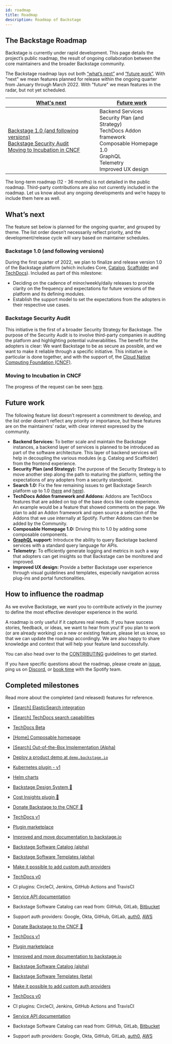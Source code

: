 ```yaml
---
id: roadmap
title: Roadmap
description: Roadmap of Backstage
---
```


## The Backstage Roadmap

Backstage is currently under rapid development. This page details the project’s
public roadmap, the result of ongoing collaboration between the core maintainers
and the broader Backstage community.

The Backstage roadmap lays out both [“what’s next”](#whats-next) and
[“future work”](#future-work). With "next" we mean features planned for release
within the ongoing quarter from January through March 2022. With "future" we
mean features in the radar, but not yet scheduled.

| [What's next](#whats-next)                                                                                                                                                                                     | [Future work](#future-work)                                                                                                                                             |
| -------------------------------------------------------------------------------------------------------------------------------------------------------------------------------------------------------------- | ----------------------------------------------------------------------------------------------------------------------------------------------------------------------- |
| [Backstage 1.0 (and following versions)](#backstage-10-and-following-versions) <br/> [Backstage Security Audit](#backstage-security-audit) <br/> [Moving to Incubation in CNCF](#moving-to-incubation-in-cncf) | Backend Services <br/> Security Plan (and Strategy) <br/> TechDocs Addon framework <br/> Composable Homepage 1.0 <br/> GraphQL <br/> Telemetry <br/> Improved UX design |

The long-term roadmap (12 - 36 months) is not detailed in the public roadmap.
Third-party contributions are also not currently included in the roadmap. Let us
know about any ongoing developments and we’re happy to include them here as well.

## What’s next

The feature set below is planned for the ongoing quarter, and grouped by theme.
The list order doesn’t necessarily reflect priority, and the development/release
cycle will vary based on maintainer schedules.

### Backstage 1.0 (and following versions)

During the first quarter of 2022, we plan to finalize and release version 1.0 of
the Backstage platform (which includes Core,
[Catalog](https://backstage.io/docs/features/software-catalog/software-catalog-overview),
[Scaffolder](https://backstage.io/docs/features/software-templates/software-templates-index)
and [TechDocs](https://backstage.io/docs/features/techdocs/techdocs-overview)).
Included as part of this milestone:

- Deciding on the cadence of minor/weekly/daily releases to provide clarity on
  the frequency and expectations for future versions of the platform and its
  defining modules.
- Establish the support model to set the expectations from the adopters in their
  respective use cases.

### Backstage Security Audit

This initiative is the first of a broader Security Strategy for Backstage. The
purpose of the Security Audit is to involve third-party companies in auditing
the platform and highlighting potential vulnerabilities. The benefit for the
adopters is clear: We want Backstage to be as secure as possible, and we want to
make it reliable through a specific initiative. This initiative in particular is
done together, and with the support of, the
[Cloud Native Computing Foundation (CNCF)](https://www.cncf.io/).

### Moving to Incubation in CNCF

The progress of the request can be seen
[here](https://github.com/cncf/toc/pull/717).

## Future work

The following feature list doesn’t represent a commitment to develop, and the
list order doesn’t reflect any priority or importance, but these features are on
the maintainers’ radar, with clear interest expressed by the community.

- **Backend Services:** To better scale and maintain the Backstage instances, a
  backend layer of services is planned to be introduced as part of the software
  architecture. This layer of backend services will help in decoupling the
  various modules (e.g. Catalog and Scaffolder) from the frontend experience.
- **Security Plan (and Strategy):** The purpose of the Security Strategy is to
  move another step along the path to maturing the platform, setting the
  expectations of any adopters from a security standpoint.
- **Search 1.0:** Fix the few remaining issues to get Backstage Search platform
  up to 1.0 ([here](https://github.com/backstage/backstage/milestone/27) and
  [here](https://github.com/backstage/backstage/milestone/28)).
- **TechDocs Addon framework and Addons:** Addons are TechDocs features that are
  added on top of the base docs like code experience. An example would be a
  feature that showed comments on the page. We plan to add an Addon framework
  and open source a selection of the Addons that we use internally at Spotify.
  Further Addons can then be added by the Community.
- **Composable Homepage 1.0:** Driving this to 1.0 by adding some composable
  components.
- **[GraphQL](https://graphql.org/) support:** Introduce the ability to query
  Backstage backend services with a standard query language for APIs.
- **Telemetry:** To efficiently generate logging and metrics in such a way that
  adopters can get insights so that Backstage can be monitored and improved.
- **Improved UX design:** Provide a better Backstage user experience through
  visual guidelines and templates, especially navigation across plug-ins and
  portal functionalities.

## How to influence the roadmap

As we evolve Backstage, we want you to contribute actively in the journey to
define the most effective developer experience in the world.

A roadmap is only useful if it captures real needs. If you have success stories,
feedback, or ideas, we want to hear from you! If you plan to work (or are
already working) on a new or existing feature, please let us know, so that we
can update the roadmap accordingly. We are also happy to share knowledge and
context that will help your feature land successfully.

You can also head over to the
[CONTRIBUTING](https://github.com/backstage/backstage/blob/master/CONTRIBUTING.md)
guidelines to get started.

If you have specific questions about the roadmap, please create an
[issue](https://github.com/backstage/backstage/issues/new/choose), ping us on
[Discord](https://discord.gg/qxsEfa8Vq8), or
[book time](http://calendly.com/spotify-backstage) with the Spotify team.

## Completed milestones

Read more about the completed (and released) features for reference.

- [[Search] ElasticSearch integration](https://backstage.io/docs/features/search/search-engines#elasticsearch)
- [[Search] TechDocs search capabilities](https://backstage.io/docs/features/search/how-to-guides#how-to-index-techdocs-documents)
- [TechDocs Beta](https://backstage.spotify.com/blog/product-updates/techdocs-beta-has-landed)
- [[Home] Composable homepage](https://github.com/backstage/backstage/milestone/34)
- [[Search] Out-of-the-Box Implementation (Alpha)](https://github.com/backstage/backstage/milestone/26)
- [Deploy a product demo at `demo.backstage.io`](https://demo.backstage.io)
- [Kubernetes plugin - v1](https://github.com/backstage/backstage/tree/master/plugins/kubernetes)
- [Helm charts](https://github.com/backstage/backstage/tree/master/contrib/chart/backstage)
- [Backstage Design System 💅](https://backstage.io/blog/2020/09/30/backstage-design-system)
- [Cost Insights plugin 💸](https://engineering.atspotify.com/2020/09/29/managing-clouds-from-the-ground-up-cost-engineering-at-spotify/)
- [Donate Backstage to the CNCF 🎉](https://backstage.io/blog/2020/09/23/backstage-cncf-sandbox)
- [TechDocs v1](https://backstage.io/blog/2020/09/08/announcing-tech-docs)
- [Plugin marketplace](https://backstage.io/plugins)
- [Improved and move documentation to backstage.io](https://backstage.io/docs/overview/what-is-backstage)
- [Backstage Software Catalog (alpha)](https://backstage.io/blog/2020/06/22/backstage-service-catalog-alpha)
- [Backstage Software Templates (alpha)](https://backstage.io/blog/2020/08/05/announcing-backstage-software-templates)
- [Make it possible to add custom auth providers](https://backstage.io/blog/2020/07/01/how-to-enable-authentication-in-backstage-using-passport)
- [TechDocs v0](https://github.com/backstage/backstage/milestone/15)
- CI plugins: CircleCI, Jenkins, GitHub Actions and TravisCI
- [Service API documentation](https://github.com/backstage/backstage/pull/1737)
- Backstage Software Catalog can read from: GitHub, GitLab,
  [Bitbucket](https://github.com/backstage/backstage/pull/1938)
- Support auth providers: Google, Okta, GitHub, GitLab,
  [auth0](https://github.com/backstage/backstage/pull/1611),
  [AWS](https://github.com/backstage/backstage/pull/1990)

- [Donate Backstage to the CNCF 🎉](https://backstage.io/blog/2020/09/23/backstage-cncf-sandbox)
- [TechDocs v1](https://backstage.io/blog/2020/09/08/announcing-tech-docs)
- [Plugin marketplace](https://backstage.io/plugins)
- [Improved and move documentation to backstage.io](https://backstage.io/docs/overview/what-is-backstage)
- [Backstage Software Catalog (alpha)](https://backstage.io/blog/2020/06/22/backstage-service-catalog-alpha)
- [Backstage Software Templates (beta)](https://backstage.io/blog/2021/07/26/software-templates-are-now-in-beta)
- [Make it possible to add custom auth providers](https://backstage.io/blog/2020/07/01/how-to-enable-authentication-in-backstage-using-passport)
- [TechDocs v0](https://github.com/backstage/backstage/milestone/15)
- CI plugins: CircleCI, Jenkins, GitHub Actions and TravisCI
- [Service API documentation](https://github.com/backstage/backstage/pull/1737)
- Backstage Software Catalog can read from: GitHub, GitLab,
  [Bitbucket](https://github.com/backstage/backstage/pull/1938)
- Support auth providers: Google, Okta, GitHub, GitLab,
  [auth0](https://github.com/backstage/backstage/pull/1611),
  [AWS](https://github.com/backstage/backstage/pull/1990)
